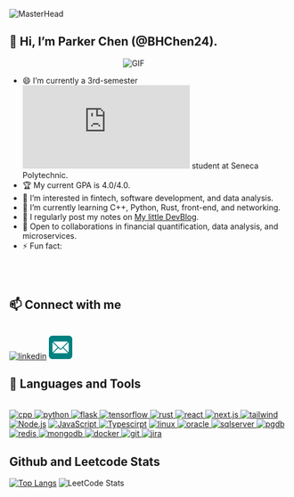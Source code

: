 ![MasterHead](https://images.unsplash.com/photo-1662116137244-b7c6fdc1ac35?q=80&w=2670&auto=format&fit=crop&ixlib=rb-4.0.3&ixid=M3wxMjA3fDB8MHxwaG90by1wYWdlfHx8fGVufDB8fHx8fA%3D%3D)

## 👋 Hi, I’m Parker Chen (@BHChen24).
<img align="right" alt="GIF" src="https://raw.githubusercontent.com/rahul-jha98/rahul-jha98/main/techstack.gif" width="300px"/>

<br>

- 😄 I’m currently a 3rd-semester ![CPA](https://www.senecapolytechnic.ca/programs/fulltime/CPA.html) student at Seneca Polytechnic.
- 🏆 My current GPA is 4.0/4.0.
- 👀 I’m interested in fintech, software development, and data analysis.
- 🌱 I’m currently learning C++, Python, Rust, front-end, and networking.
- 📝 I regularly post my notes on [My little DevBlog](parkerchenca.com).
- 💞️ Open to collaborations in financial quantification, data analysis, and microservices.
- ⚡ Fun fact:

<br>
<br>

## 📫 Connect with me
<br>
<a href='www.linkedin.com/in/parker-chen-ca'><img alt="linkedin" src="https://cdn.jsdelivr.net/gh/devicons/devicon@latest/icons/linkedin/linkedin-original.svg" height='42px'/></a>
<a href='mailto:kagiyama_green@proton.me'><img alt="email" src="/assets/email-svgrepo-com.svg" height='42px'/></a>

## 🔨 Languages and Tools
<br>
<a href="https://en.cppreference.com/w/" target="_blank"> <img alt="cpp" height="42px"  src="https://cdn.jsdelivr.net/gh/devicons/devicon@latest/icons/cplusplus/cplusplus-original.svg" /> </a>
<a href="https://www.python.org/" target="_blank"> <img alt="python" height="42px" src="https://cdn.jsdelivr.net/gh/devicons/devicon@latest/icons/python/python-original.svg" /> </a>
<a href="https://palletsprojects.com/projects/flask/" target="_blank"> <img alt="flask" height="42px" src="https://cdn.jsdelivr.net/gh/devicons/devicon@latest/icons/flask/flask-original-wordmark.svg" /> </a>
<a href="https://www.tensorflow.org/" target="_blank"> <img alt="tensorflow" height="42px" src="https://cdn.jsdelivr.net/gh/devicons/devicon@latest/icons/tensorflow/tensorflow-original.svg" /> </a>
<a href="https://www.rust-lang.org/" target="_blank"> <img alt="rust" height="42px" src="https://cdn.jsdelivr.net/gh/devicons/devicon@latest/icons/rust/rust-original.svg" /> </a>
<a href="https://react.dev/" target="_blank"> <img alt="react" height="42px" src="https://cdn.jsdelivr.net/gh/devicons/devicon@latest/icons/react/react-original-wordmark.svg" /> </a>
<a href="https://nextjs.org/" target="_blank"> <img alt="next.js" height="42px" src="https://cdn.jsdelivr.net/gh/devicons/devicon@latest/icons/nextjs/nextjs-original-wordmark.svg" /> </a>
<a href="https://tailwindcss.com/" target="_blank"> <img alt="tailwind" height="42px" src="https://cdn.jsdelivr.net/gh/devicons/devicon@latest/icons/tailwindcss/tailwindcss-original.svg" /> </a>
<a href="https://nodejs.org" target="_blank"><img alt="Node.js" height ="42px" src="https://cdn.jsdelivr.net/gh/devicons/devicon@latest/icons/nodejs/nodejs-original.svg"></a>
<a href="https://developer.mozilla.org/en-US/docs/Web/JavaScript" target="_blank"> <img alt="JavaScript" height ="42px"  src="https://cdn.jsdelivr.net/gh/devicons/devicon@latest/icons/javascript/javascript-original.svg"> </a>
<a href="https://www.typescriptlang.org/" target="_blank"><img alt="Typescirpt" height ="42px" src="https://cdn.jsdelivr.net/gh/devicons/devicon@latest/icons/typescript/typescript-original.svg"></a>
<a href="https://www.linux.org/" target="_blank"> <img alt="linux" height="42px" src="https://cdn.jsdelivr.net/gh/devicons/devicon@latest/icons/linux/linux-original.svg"/> </a>
<a href="https://www.oracle.com/" target="_blank"> <img alt="oracle" height="42px" src="https://cdn.jsdelivr.net/gh/devicons/devicon@latest/icons/oracle/oracle-original.svg"/> </a>
<a href="https://www.microsoft.com/en-us/sql-server" target="_blank"> <img alt="sqlserver" height="42px" src="https://cdn.jsdelivr.net/gh/devicons/devicon@latest/icons/microsoftsqlserver/microsoftsqlserver-original-wordmark.svg"/> </a>
<a href="https://www.postgresql.org" target="_blank"> <img alt="pgdb" height="42px" src="https://cdn.jsdelivr.net/gh/devicons/devicon@latest/icons/postgresql/postgresql-original.svg"/> </a>
<a href="https://redis.io/" target="_blank"> <img alt="redis" height="42px" src="https://cdn.jsdelivr.net/gh/devicons/devicon@latest/icons/redis/redis-original-wordmark.svg"/> </a>
<a href="https://www.mongodb.com/" target="_blank"> <img alt="mongodb" height="42px" src="https://cdn.jsdelivr.net/gh/devicons/devicon@latest/icons/mongodb/mongodb-original-wordmark.svg"/> </a>
<a href="https://www.docker.com/" target="_blank"> <img alt="docker" height="42px" src="https://cdn.jsdelivr.net/gh/devicons/devicon@latest/icons/docker/docker-original-wordmark.svg"/> </a>
<a href="https://git-scm.com/" target="_blank"> <img alt="git" height="42px" src="https://cdn.jsdelivr.net/gh/devicons/devicon@latest/icons/git/git-original.svg"/> </a>
<a href="https://www.atlassian.com/software/jira" target="_blank"> <img alt="jira" height="42px" src="https://cdn.jsdelivr.net/gh/devicons/devicon@latest/icons/jira/jira-original-wordmark.svg"/> </a>
<br>

## Github and Leetcode Stats

[![Top Langs](https://github-readme-stats.vercel.app/api/top-langs/?username=BHChen24)](https://github.com/anuraghazra/github-readme-stats)
![LeetCode Stats](https://leetcard.jacoblin.cool/laoue-u?theme=light&font=Ubuntu%20Mono&ext=heatmap&site=cn)
